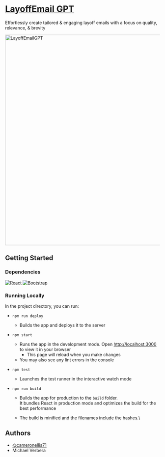 # [LayoffEmail GPT](https://cameronellis71.github.io/layoff-email-generator/)

Effortlessly create tailored & engaging layoff emails with a focus on quality, relevance, & brevity

<img width="686" alt="LayoffEmailGPT" src="https://github.com/user-attachments/assets/4b761855-c046-4aa3-95c1-a1231369920a" />

## Getting Started
### Dependencies
[![React][React.js]][React-url]
[![Bootstrap][Bootstrap.com]][Bootstrap-url]

### Running Locally

In the project directory, you can run:

- `npm run deploy`
     - Builds the app and deploys it to the server

- `npm start`
    - Runs the app in the development mode. Open [http://localhost:3000](http://localhost:3000) to view it in your browser
        - This page will reload when you make changes
    - You may also see any lint errors in the console

- `npm test`
    - Launches the test runner in the interactive watch mode

- `npm run build`
    - Builds the app for production to the `build` folder. \
    It bundles React in production mode and optimizes the build for the best performance

    - The build is minified and the filenames include the hashes.\

## Authors
- [@cameronellis71](https://github.com/cameronellis71)
- Michael Verbera

<!-- MARKDOWN LINKS & IMAGES -->
[React.js]: https://img.shields.io/badge/React-20232A?style=for-the-badge&logo=react&logoColor=61DAFB
[React-url]: https://reactjs.org/
[Bootstrap.com]: https://img.shields.io/badge/Bootstrap-563D7C?style=for-the-badge&logo=bootstrap&logoColor=white
[Bootstrap-url]: https://getbootstrap.com
